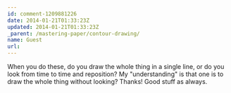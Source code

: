 ```yaml
---
id: comment-1209881226
date: 2014-01-21T01:33:23Z
updated: 2014-01-21T01:33:23Z
_parent: /mastering-paper/contour-drawing/
name: Guest
url:
---
```


When you do these, do you draw the whole thing in a single line, or do
you look from time to time and reposition? My "understanding" is that one is to
draw the whole thing without looking? Thanks! Good stuff as always.
